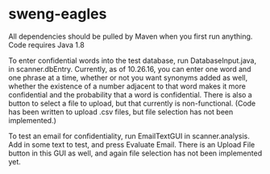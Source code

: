 # sweng-eagles

All dependencies should be pulled by Maven when you first run anything.
Code requires Java 1.8

To enter confidential words into the test database, run DatabaseInput.java, in scanner.dbEntry. Currently,
as of 10.26.16, you can enter one word and one phrase at a time, whether or not you want synonyms
added as well, whether the existence of a number adjacent to that word makes it more confidential
and the probability that a word is confidential. There is also a button to select a file to upload,
but that currently is non-functional. (Code has been written to upload .csv files, but file
selection has not been implemented.)


To test an email for confidentiality, run EmailTextGUI in scanner.analysis. Add in some text to test,
and press Evaluate Email. There is an Upload File button in this GUI as well, and again file selection
has not been implemented yet.